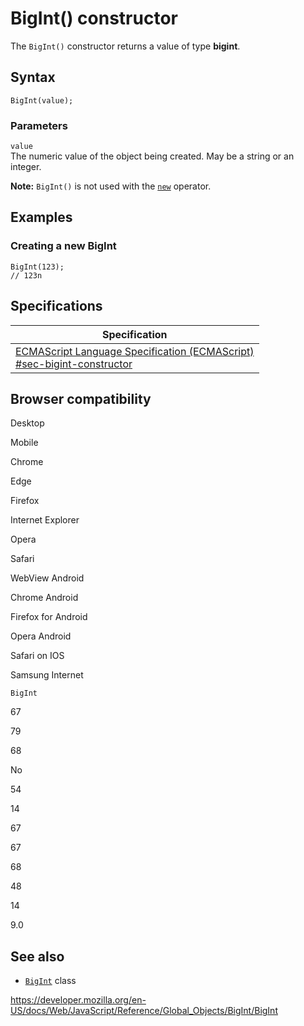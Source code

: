 BigInt() constructor
====================

The `BigInt()` constructor returns a value of type **bigint**.

Syntax
------

    BigInt(value);

### Parameters

`value`  
The numeric value of the object being created. May be a string or an integer.

**Note:** `BigInt()` is not used with the [`new`](../../operators/new) operator.

Examples
--------

### Creating a new BigInt

    BigInt(123);
    // 123n

Specifications
--------------

<table><thead><tr class="header"><th>Specification</th></tr></thead><tbody><tr class="odd"><td><a href="https://tc39.es/ecma262/#sec-bigint-constructor">ECMAScript Language Specification (ECMAScript)<br />
<span class="small">#sec-bigint-constructor</span></a></td></tr></tbody></table>

Browser compatibility
---------------------

Desktop

Mobile

Chrome

Edge

Firefox

Internet Explorer

Opera

Safari

WebView Android

Chrome Android

Firefox for Android

Opera Android

Safari on IOS

Samsung Internet

`BigInt`

67

79

68

No

54

14

67

67

68

48

14

9.0

See also
--------

-   [`BigInt`](../bigint) class

<a href="https://developer.mozilla.org/en-US/docs/Web/JavaScript/Reference/Global_Objects/BigInt/BigInt" class="_attribution-link">https://developer.mozilla.org/en-US/docs/Web/JavaScript/Reference/Global_Objects/BigInt/BigInt</a>

